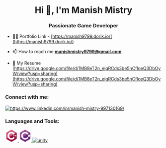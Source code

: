 <h1 align="center">Hi 👋, I'm Manish Mistry</h1>
<h3 align="center">Passionate Game Developer</h3>

- 👨‍💻 Portfolio Link - [https://manish9799.dorik.io/](https://manish9799.dorik.io/)

- 📫 How to reach me **manishmistry9799@gmail.com**

- 📄 My Resume [https://drive.google.com/file/d/1MB8eT2n_eigRCds3be5nCfloeQ3DbOyW/view?usp=sharing](https://drive.google.com/file/d/1MB8eT2n_eigRCds3be5nCfloeQ3DbOyW/view?usp=sharing)

<h3 align="left">Connect with me:</h3>
<p align="left">
<a href="https://linkedin.com/in/https://www.linkedin.com/in/manish-mistry-997130169/" target="blank"><img align="center" src="https://raw.githubusercontent.com/rahuldkjain/github-profile-readme-generator/master/src/images/icons/Social/linked-in-alt.svg" alt="https://www.linkedin.com/in/manish-mistry-997130169/" height="30" width="40" /></a>
</p>

<h3 align="left">Languages and Tools:</h3>
<p align="left"> <a href="https://www.w3schools.com/cpp/" target="_blank" rel="noreferrer"> <img src="https://raw.githubusercontent.com/devicons/devicon/master/icons/cplusplus/cplusplus-original.svg" alt="cplusplus" width="40" height="40"/> </a> <a href="https://www.w3schools.com/cs/" target="_blank" rel="noreferrer"> <img src="https://raw.githubusercontent.com/devicons/devicon/master/icons/csharp/csharp-original.svg" alt="csharp" width="40" height="40"/> </a> <a href="https://unity.com/" target="_blank" rel="noreferrer"> <img src="https://www.vectorlogo.zone/logos/unity3d/unity3d-icon.svg" alt="unity" width="40" height="40"/> </a> </p>

